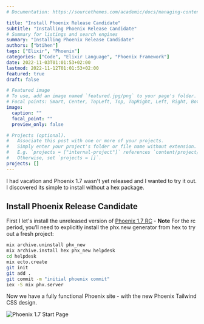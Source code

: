 ```yaml
---
# Documentation: https://sourcethemes.com/academic/docs/managing-content/

title: "Install Phoenix Release Candidate"
subtitle: "Installing Phoenix Release Candidate"
# Summary for listings and search engines
summary: "Installing Phoenix Release Candidate"
authors: ["btihen"]
tags: ["Elixir", "Phoenix"]
categories: ["Code", "Elixir Language", "Phoenix Framework"]
date: 2022-11-03T01:01:53+02:00
lastmod: 2022-11-12T01:01:53+02:00
featured: true
draft: false

# Featured image
# To use, add an image named `featured.jpg/png` to your page's folder.
# Focal points: Smart, Center, TopLeft, Top, TopRight, Left, Right, BottomLeft, Bottom, BottomRight.
image:
  caption: ""
  focal_point: ""
  preview_only: false

# Projects (optional).
#   Associate this post with one or more of your projects.
#   Simply enter your project's folder or file name without extension.
#   E.g. `projects = ["internal-project"]` references `content/project/deep-learning/index.md`.
#   Otherwise, set `projects = []`.
projects: []
---
```


I had vacation and Phoenix 1.7 wasn't yet released and I wanted to try it out.  I discovered its simple to install without a hex package.

## Install Phoenix Release Candidate

First I let's install the unreleased version of [Phoenix 1.7 RC](
https://www.phoenixframework.org/blog/phoenix-1.7-released) - **Note** For the rc period, you’ll need to explicitly install the phx.new generator from hex to try out a fresh project:

```bash
mix archive.uninstall phx_new
mix archive.install hex phx_new helpdesk
cd helpdesk
mix ecto.create
git init
git add .
git commit -m "initial phoenix commit"
iex -S mix phx.server
```

Now we have a fully functional Phoenix site - with the new Phoenix Tailwind CSS design.

![Phoenix 1.7 Start Page](phoenix_1_7_default.png)
